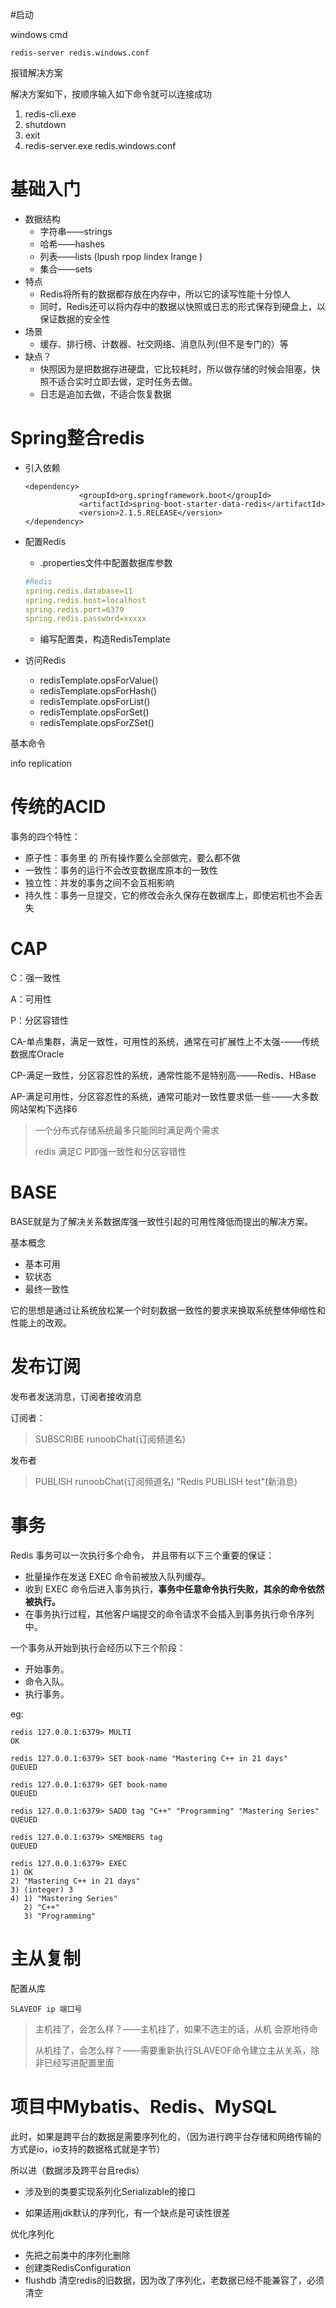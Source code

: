 #启动

windows  cmd 

```
redis-server redis.windows.conf
```

报错解决方案

解决方案如下，按顺序输入如下命令就可以连接成功

1. redis-cli.exe
2. shutdown
3. exit
4. redis-server.exe redis.windows.conf

# 基础入门

- 数据结构
  - 字符串——strings
  - 哈希——hashes
  - 列表——lists (lpush rpop lindex lrange )
  - 集合——sets
- 特点
  - Redis将所有的数据都存放在内存中，所以它的读写性能十分惊人
  - 同时，Redis还可以将内存中的数据以快照或日志的形式保存到硬盘上，以保证数据的安全性
- 场景
  - 缓存、排行榜、计数器、社交网络、消息队列(但不是专门的）等
- 缺点？
  - 快照因为是把数据存进硬盘，它比较耗时，所以做存储的时候会阻塞，快照不适合实时立即去做，定时任务去做。
  - 日志是追加去做，不适合恢复数据

# Spring整合redis

- 引入依赖

  ```
  <dependency>
              <groupId>org.springframework.boot</groupId>
              <artifactId>spring-boot-starter-data-redis</artifactId>
              <version>2.1.5.RELEASE</version>
  </dependency>
  ```

- 配置Redis

  - .properties文件中配置数据库参数

  ```yml
  #Redis
  spring.redis.database=11
  spring.redis.host=localhost
  spring.redis.port=6379
  spring.redis.password=xxxxx
  ```

  - 编写配置类，构造RedisTemplate

- 访问Redis

  - redisTemplate.opsForValue()
  - redisTemplate.opsForHash()
  - redisTemplate.opsForList()
  - redisTemplate.opsForSet()
  - redisTemplate.opsForZSet()

基本命令

info replication



# 传统的ACID

事务的四个特性：

* 原子性：事务里 的 所有操作要么全部做完，要么都不做
* 一致性：事务的运行不会改变数据库原本的一致性
* 独立性：并发的事务之间不会互相影响
* 持久性：事务一旦提交，它的修改会永久保存在数据库上，即使宕机也不会丢失

# CAP

C：强一致性

A：可用性

P：分区容错性

CA-单点集群，满足一致性，可用性的系统，通常在可扩展性上不太强-——传统数据库Oracle

CP-满足一致性，分区容忍性的系统，通常性能不是特别高-——Redis、HBase

AP-满足可用性，分区容忍性的系统，通常可能对一致性要求低一些-——大多数网站架构下选择6

> 一个分布式存储系统最多只能同时满足两个需求
>
> redis 满足C P即强一致性和分区容错性

# BASE

BASE就是为了解决关系数据库强一致性引起的可用性降低而提出的解决方案。

基本概念

* 基本可用
* 软状态
* 最终一致性

它的思想是通过让系统放松某一个时刻数据一致性的要求来换取系统整体伸缩性和性能上的改观。







# 发布订阅

发布者发送消息，订阅者接收消息

订阅者：

> SUBSCRIBE runoobChat(订阅频道名)

发布者

> PUBLISH runoobChat(订阅频道名) "Redis PUBLISH test"(新消息)



# 事务

Redis 事务可以一次执行多个命令， 并且带有以下三个重要的保证：

- 批量操作在发送 EXEC 命令前被放入队列缓存。
- 收到 EXEC 命令后进入事务执行，**事务中任意命令执行失败，其余的命令依然被执行。**
- 在事务执行过程，其他客户端提交的命令请求不会插入到事务执行命令序列中。

一个事务从开始到执行会经历以下三个阶段：

- 开始事务。
- 命令入队。
- 执行事务。

eg:

```
redis 127.0.0.1:6379> MULTI
OK

redis 127.0.0.1:6379> SET book-name "Mastering C++ in 21 days"
QUEUED

redis 127.0.0.1:6379> GET book-name
QUEUED

redis 127.0.0.1:6379> SADD tag "C++" "Programming" "Mastering Series"
QUEUED

redis 127.0.0.1:6379> SMEMBERS tag
QUEUED

redis 127.0.0.1:6379> EXEC
1) OK
2) "Mastering C++ in 21 days"
3) (integer) 3
4) 1) "Mastering Series"
   2) "C++"
   3) "Programming"
```

# 主从复制

配置从库

`SLAVEOF ip 端口号`

> 主机挂了，会怎么样？——主机挂了，如果不选主的话，从机 会原地待命
>
> 从机挂了，会怎么样？——需要重新执行SLAVEOF命令建立主从关系，除非已经写进配置里面



# 项目中Mybatis、Redis、MySQL

此时，如果是跨平台的数据是需要序列化的，（因为进行跨平台存储和网络传输的方式是io，io支持的数据格式就是字节）

所以进（数据涉及跨平台且redis）

* 涉及到的类要实现系列化Serializable的接口

* 如果适用jdk默认的序列化，有一个缺点是可读性很差

优化序列化

* 先把之前类中的序列化删除
* 创建类RedisConfiguration
* flushdb 清空redis的旧数据，因为改了序列化，老数据已经不能兼容了，必须清空